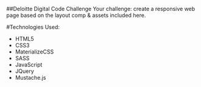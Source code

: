 ##Deloitte Digital Code Challenge
Your challenge: create a responsive web page based on the layout comp & assets included here.

#Technologies Used:
* HTML5
* CSS3
* MaterializeCSS
* SASS
* JavaScript
* JQuery
* Mustache.js